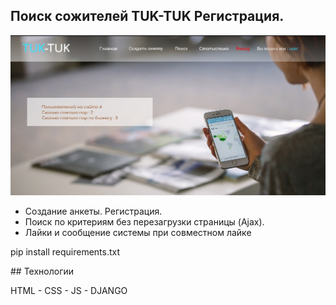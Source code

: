## Поиск сожителей TUK-TUK Регистрация. 

![alt text](screenshots/filename.jpg "Описание будет тут")

* Создание анкеты. Регистрация.
* Поиск по критериям без перезагрузки страницы (Ajax). 
* Лайки и сообщение системы при совместном лайке

<p>pip install requirements.txt</p>
## Технологии
<p>HTML - CSS - JS - DJANGO</p>
